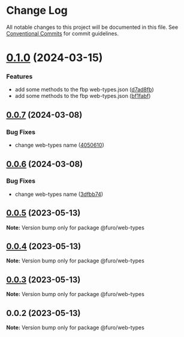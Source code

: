 # Change Log

All notable changes to this project will be documented in this file.
See [Conventional Commits](https://conventionalcommits.org) for commit guidelines.

# [0.1.0](https://github.com/eclipse/eclipsefuro-web/compare/@furo/web-types@0.0.7...@furo/web-types@0.1.0) (2024-03-15)

### Features

- add some methods to the fbp web-types.json ([d7ad8fb](https://github.com/eclipse/eclipsefuro-web/commit/d7ad8fb218248c8d1f1379e85435ece933191138))
- add some methods to the fbp web-types.json ([bf1fabf](https://github.com/eclipse/eclipsefuro-web/commit/bf1fabf0d6816e7728649c194d158c29f33cff4f))

## [0.0.7](https://github.com/eclipse/eclipsefuro-web/compare/@furo/web-types@0.0.6...@furo/web-types@0.0.7) (2024-03-08)

### Bug Fixes

- change web-types name ([4050610](https://github.com/eclipse/eclipsefuro-web/commit/4050610fbabd0b42bd443b37092ed4abb1845d12))

## [0.0.6](https://github.com/eclipse/eclipsefuro-web/compare/@furo/web-types@0.0.5...@furo/web-types@0.0.6) (2024-03-08)

### Bug Fixes

- change web-types name ([3dfbb74](https://github.com/eclipse/eclipsefuro-web/commit/3dfbb74790d69f910ee942bea25b01d013daa2ae))

## [0.0.5](https://github.com/eclipse/eclipsefuro-web/compare/@furo/web-types@0.0.4...@furo/web-types@0.0.5) (2023-05-13)

**Note:** Version bump only for package @furo/web-types

## [0.0.4](https://github.com/eclipse/eclipsefuro-web/compare/@furo/web-types@0.0.3...@furo/web-types@0.0.4) (2023-05-13)

**Note:** Version bump only for package @furo/web-types

## [0.0.3](https://github.com/eclipse/eclipsefuro-web/compare/@furo/web-types@0.0.2...@furo/web-types@0.0.3) (2023-05-13)

**Note:** Version bump only for package @furo/web-types

## 0.0.2 (2023-05-13)

**Note:** Version bump only for package @furo/web-types
